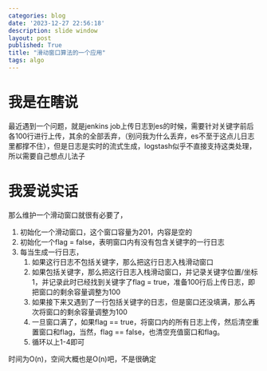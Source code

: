 ```yaml
---
categories: blog
date: '2023-12-27 22:56:18'
description: slide window
layout: post
published: True
title: "滑动窗口算法的一个应用"
tags: algo
---
```


# 我是在瞎说

最近遇到一个问题，就是jenkins job上传日志到es的时候，需要针对关键字前后各100行进行上传，其余的全部丢弃，（别问我为什么丢弃，es不至于这点儿日志里都撑不住），但是日志是实时的流式生成，logstash似乎不直接支持这类处理，所以需要自己想点儿法子


# 我爱说实话

那么维护一个滑动窗口就很有必要了，

1. 初始化一个滑动窗口，这个窗口容量为201，内容是空的
2. 初始化一个flag = false，表明窗口内有没有包含关键字的一行日志
3. 每当生成一行日志，
	1. 如果这行日志不包括关键字，那么把这行日志入栈滑动窗口
	2. 如果包括关键字，那么把这行日志入栈滑动窗口，并记录关键字位置/坐标1，并记录此时已经找到关键字了flag = true，准备100行后上传日志，即把窗口的剩余容量调整为100
	3. 如果接下来又遇到了一行包括关键字的日志，但是窗口还没填满，那么再次将窗口的剩余容量调整为100
	4. 一旦窗口满了，如果flag == true，将窗口内的所有日志上传，然后清空重置窗口和flag，当然，flag == false，也清空充值窗口和flag。
	5. 循环以上1-4即可

时间为O(n)，空间大概也是O(n)吧，不是很确定


